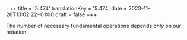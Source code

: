 +++
title = '5.474'
translationKey = '5.474'
date = 2023-11-26T13:02:22+01:00
draft = false
+++

The number of necessary fundamental operations depends <em>only</em> on our notation.
